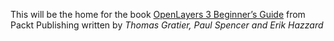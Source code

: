 This will be the home for the book [OpenLayers 3 Beginner’s Guide](https://www.packtpub.com/web-development/openlayers-3-beginner%E2%80%99s-guide) from Packt Publishing written by *Thomas Gratier, Paul Spencer and Erik Hazzard*